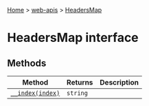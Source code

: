 [Home](./index) &gt; [web-apis](./web-apis.md) &gt; [HeadersMap](./web-apis.headersmap.md)

# HeadersMap interface

## Methods

|  Method | Returns | Description |
|  --- | --- | --- |
|  [`__index(index)`](./web-apis.headersmap.__index.md) | `string` |  |

